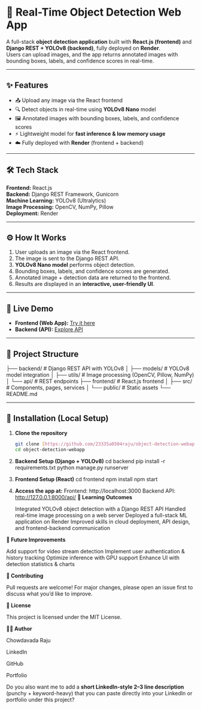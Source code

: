 # 🚀 Real-Time Object Detection Web App

A full-stack **object detection application** built with **React.js (frontend)** and **Django REST + YOLOv8 (backend)**, fully deployed on **Render**.  
Users can upload images, and the app returns annotated images with bounding boxes, labels, and confidence scores in real-time.  

---

## ✨ Features
- 📤 Upload any image via the React frontend  
- 🔍 Detect objects in real-time using **YOLOv8 Nano** model  
- 🖼️ Annotated images with bounding boxes, labels, and confidence scores  
- ⚡ Lightweight model for **fast inference & low memory usage**  
- ☁️ Fully deployed with **Render** (frontend + backend)  

---

## 🛠️ Tech Stack
**Frontend:** React.js  
**Backend:** Django REST Framework, Gunicorn  
**Machine Learning:** YOLOv8 (Ultralytics)  
**Image Processing:** OpenCV, NumPy, Pillow  
**Deployment:** Render  

---

## ⚙️ How It Works
1. User uploads an image via the React frontend.  
2. The image is sent to the Django REST API.  
3. **YOLOv8 Nano model** performs object detection.  
4. Bounding boxes, labels, and confidence scores are generated.  
5. Annotated image + detection data are returned to the frontend.  
6. Results are displayed in an **interactive, user-friendly UI**.  

---

## 🔗 Live Demo
- **Frontend (Web App):** [Try it here](https://lnkd.in/evxH2bRx)  
- **Backend (API):** [Explore API](https://lnkd.in/esDwK-bQ)  

---


## 📂 Project Structure
   ├── backend/ # Django REST API with YOLOv8
   │ ├── models/ # YOLOv8 model integration
   │ ├── utils/ # Image processing (OpenCV, Pillow, NumPy)
   │ └── api/ # REST endpoints
   ├── frontend/ # React.js frontend
   │ ├── src/ # Components, pages, services
   │ └── public/ # Static assets
   └── README.md


---

## 🔧 Installation (Local Setup)

1. **Clone the repository**
   ```bash
   git clone [https://github.com/23335a0504raju/object-detection-webapp.git](https://github.com/23335a0504raju/ObjectDetection/)
   cd object-detection-webapp

2. **Backend Setup (Django + YOLOv8)**
   cd backend
   pip install -r requirements.txt
   python manage.py runserver

3. **Frontend Setup (React)**
   cd frontend
   npm install
   npm start
4. **Access the app at:**
   Frontend: http://localhost:3000
   Backend API: http://127.0.0.1:8000/api/
 **🏅 Learning Outcomes**

   Integrated YOLOv8 object detection with a Django REST API 
   Handled real-time image processing on a web server 
   Deployed a full-stack ML application on Render
   Improved skills in cloud deployment, API design, and frontend-backend communication

**📌 Future Improvements**

   Add support for video stream detection
   Implement user authentication & history tracking
   Optimize inference with GPU support
   Enhance UI with detection statistics & charts

**🤝 Contributing**

Pull requests are welcome! For major changes, please open an issue first to discuss what you’d like to improve.

**📜 License**

This project is licensed under the MIT License.

**👨‍💻 Author**

Chowdavada Raju

LinkedIn

GitHub

Portfolio

Do you also want me to add a **short LinkedIn-style 2–3 line description** (punchy + keyword-heavy) that you can paste directly into your LinkedIn or portfolio under this project?


